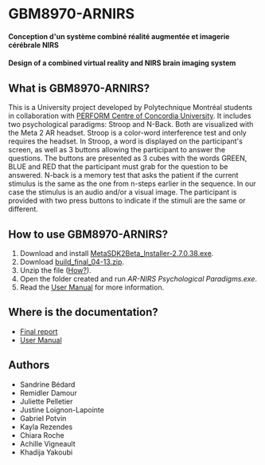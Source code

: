 # GBM8970-ARNIRS
#### Conception d'un système combiné réalité augmentée et imagerie cérébrale NIRS
#### Design of a combined virtual reality and NIRS brain imaging system

## What is GBM8970-ARNIRS?
This is a University project developed by Polytechnique Montréal students in collaboration with [PERFORM Centre of Concordia University](https://www.concordia.ca/research/perform.html). It includes two psychological paradigms: Stroop and N-Back. Both are visualized with the Meta 2 AR headset. Stroop is a color-word interference test and only requires the headset. In Stroop, a word is displayed on the participant's screen, as well as 3 buttons allowing the participant to answer the questions. The buttons are presented as 3 cubes with the words GREEN, BLUE and RED that the participant must grab for the question to be answered. N-back is a memory test that asks the patient if the current stimulus is the same as the one from n-steps earlier in the sequence. In our case the stimulus is an audio and/or a visual image. The participant is provided with two press buttons to indicate if the stimuli are the same or different. 

## How to use GBM8970-ARNIRS?
1. Download and install [MetaSDK2Beta_Installer-2.7.0.38.exe](https://s3-us-west-1.amazonaws.com/meta-sdk/MetaSDK2Beta_Installer-2.7.0.38.exe).
2. Download [build_final_04-13.zip](https://github.com/potvingab/GBM8970-ARNIRS/raw/main/build_final_04-13.zip).
3. Unzip the file ([How?](https://support.microsoft.com/en-us/windows/zip-and-unzip-files-8d28fa72-f2f9-712f-67df-f80cf89fd4e5)).
4. Open the folder created and run *AR-NIRS Psychological Paradigms.exe*.
5. Read the [User Manual]() for more information.

## Where is the documentation?
* [Final report](https://github.com/potvingab/GBM8970-ARNIRS/raw/main/Documentation/final_report.pdf)
* [User Manual](https://github.com/potvingab/GBM8970-ARNIRS/raw/main/Documentation/user_manual.pdf)

## Authors
* Sandrine Bédard
* Remidler Damour
* Juliette Pelletier
* Justine Loignon-Lapointe
* Gabriel Potvin
* Kayla Rezendes
* Chiara Roche
* Achille Vigneault
* Khadija Yakoubi

